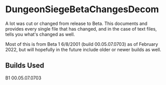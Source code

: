 # DungeonSiegeBetaChangesDecom

A lot was cut or changed from release to Beta. This documents and provides every single file that has changed, and in the case of text files, 
tells you what's changed as well.

Most of this is from Beta 1 6/8/2001 (build 00.05.07.0703) as of February 2022, but will hopefully in the future include older or newer
builds as well.

## Builds Used

B1 00.05.07.0703

